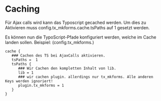 Caching
=======

Für Ajax calls wird kann das Typoscript gecached werden. Um dies zu Aktivieren muss config.tx\_mkforms.cache.tsPaths auf 1 gesetzt werden.

Es können nun die TypoScript-Pfade konfiguriert werden, welche im Cache landen sollen. Beispiel: (config.tx\_mkforms.)

~~~~ {.sourceCode .ts}
cache {
   ### Cachen des TS bei AjaxCalls aktivieren.
   tsPaths =  1
   tsPaths {
      ### Wir Cachen den kompletten Inhalt von lib.
      lib = 1
      ### wir cachen plugin. allerdings nur tx_mkforms. Alle anderen Keys werden ignoriert!
      plugin.tx_mkforms = 1
   }
}
~~~~
